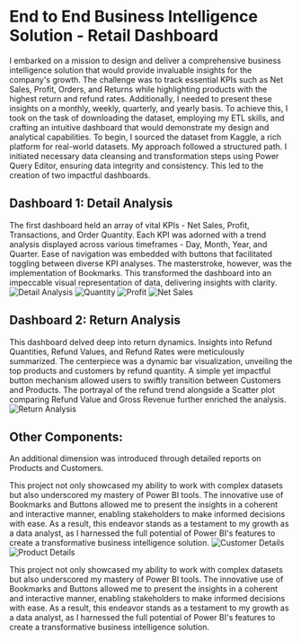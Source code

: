 
# End to End Business Intelligence Solution - Retail Dashboard

I embarked on a mission to design and deliver a comprehensive business intelligence solution that would provide invaluable insights for the company's growth. The challenge was to track essential KPIs such as Net Sales, Profit, Orders, and Returns while highlighting products with the highest return and refund rates. Additionally, I needed to present these insights on a monthly, weekly, quarterly, and yearly basis. To achieve this, I took on the task of downloading the dataset, employing my ETL skills, and crafting an intuitive dashboard that would demonstrate my design and analytical capabilities. 
To begin, I sourced the dataset from Kaggle, a rich platform for real-world datasets. My approach followed a structured path. I initiated necessary data cleansing and transformation steps using Power Query Editor, ensuring data integrity and consistency. This led to the creation of two impactful dashboards. 
## Dashboard 1: Detail Analysis
The first dashboard held an array of vital KPIs - Net Sales, Profit, Transactions, and Order Quantity. Each KPI was adorned with a trend analysis displayed across various timeframes - Day, Month, Year, and Quarter. Ease of navigation was embedded with buttons that facilitated toggling between diverse KPI analyses. The masterstroke, however, was the implementation of Bookmarks. This transformed the dashboard into an impeccable visual representation of data, delivering insights with clarity.
![Detail Analysis](https://github.com/prasadkanthuri/Data_Insights/assets/135444495/922c704e-7fcd-4df9-8039-f9f50aa886d3)
![Quantity](https://github.com/prasadkanthuri/Data_Insights/assets/135444495/2b85e605-9c17-4653-9422-fb287581723a)
![Profit](https://github.com/prasadkanthuri/Data_Insights/assets/135444495/427768da-2106-4c65-a048-117aa6c93e69)
![Net Sales](https://github.com/prasadkanthuri/Data_Insights/assets/135444495/ac742557-b9d2-4985-a004-0ce35dddc135)


## Dashboard 2: Return Analysis
This dashboard delved deep into return dynamics. Insights into Refund Quantities, Refund Values, and Refund Rates were meticulously summarized. The centerpiece was a dynamic bar visualization, unveiling the top products and customers by refund quantity. A simple yet impactful button mechanism allowed users to swiftly transition between Customers and Products. The portrayal of the refund trend alongside a Scatter plot comparing Refund Value and Gross Revenue further enriched the analysis.
![Return Analysis](https://github.com/prasadkanthuri/Data_Insights/assets/135444495/554532df-01ed-4b75-b5d4-547ebe1aa26c)
## Other Components:
An additional dimension was introduced through detailed reports on Products and Customers. 

This project not only showcased my ability to work with complex datasets but also underscored my mastery of Power BI tools. The innovative use of Bookmarks and Buttons allowed me to present the insights in a coherent and interactive manner, enabling stakeholders to make informed decisions with ease. As a result, this endeavor stands as a testament to my growth as a data analyst, as I harnessed the full potential of Power BI's features to create a transformative business intelligence solution. 
![Customer Details](https://github.com/prasadkanthuri/Data_Insights/assets/135444495/bada82e1-e7ba-4ae3-95f8-64ddb3435bd2)
![Product Details](https://github.com/prasadkanthuri/Data_Insights/assets/135444495/2087f73f-1f27-4493-bc37-b7d192fe132d)

This project not only showcased my ability to work with complex datasets but also underscored my mastery of Power BI tools. The innovative use of Bookmarks and Buttons allowed me to present the insights in a coherent and interactive manner, enabling stakeholders to make informed decisions with ease. As a result, this endeavor stands as a testament to my growth as a data analyst, as I harnessed the full potential of Power BI's features to create a transformative business intelligence solution. 
